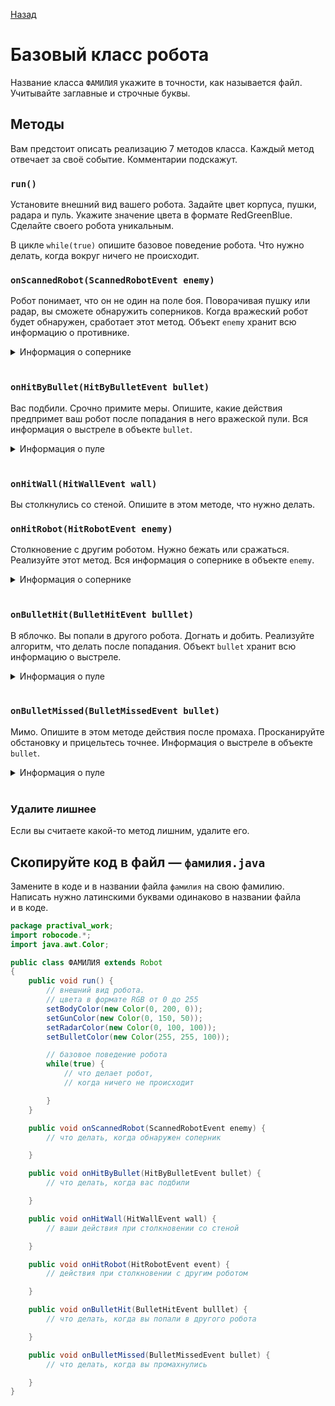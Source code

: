 [Назад](README.md)
# Базовый класс робота

Название класса `ФАМИЛИЯ` укажите в&nbsp;точности, как называется файл. Учитывайте заглавные и&nbsp;строчные буквы.

## Методы
Вам предстоит описать реализацию 7 методов класса. Каждый метод отвечает за&nbsp;своё событие. Комментарии подскажут.

### `run()`
Установите внешний вид вашего робота. Задайте цвет корпуса, пушки, радара и&nbsp;пуль. Укажите значение цвета в&nbsp;формате RedGreenBlue. Сделайте своего робота уникальным.

В&nbsp;цикле `while(true)` опишите базовое поведение робота. Что нужно делать, когда вокруг ничего не&nbsp;происходит.

### `onScannedRobot(ScannedRobotEvent enemy)`
Робот понимает, что он&nbsp;не&nbsp;один на&nbsp;поле&nbsp;боя. Поворачивая пушку или радар, вы&nbsp;сможете обнаружить соперников. Когда вражеский робот будет обнаружен, сработает этот метод. Объект `enemy` хранит всю информацию о&nbsp;противнике.

<details>
<summary>Информация о&nbsp;сопернике</summary>
<p><code>enemy.getDistance()</code>&nbsp;— расстояние от&nbsp;вашего центра до&nbsp;центра робота соперника</p>
<p><code>enemy.getVelocity()</code>&nbsp;— скорость противника</p>
<p><code>enemy.getEnergy()</code>&nbsp;— энергия оппонента</p>
</details><br>

### `onHitByBullet(HitByBulletEvent bullet)`
Вас подбили. Срочно примите меры. Опишите, какие действия предпримет ваш робот после попадания в&nbsp;него вражеской пули. Вся информация о&nbsp;выстреле в&nbsp;объекте `bullet`.

<details>
<summary>Информация о&nbsp;пуле</summary>
<p><code>bullet.getBullet()</code>&nbsp;— вся информация о вашей пуле</p>
<p><code>enemy.getHitBullet()</code>&nbsp;— пуля соперника</p>
<p><code>bullet.getBullet().getPower()</code>&nbsp;— мощность вашей пули</p>
<p><code>bullet.getBullet().getVelocity()</code>&nbsp;— скорость вашей пули</p>
<p><code>bullet.getBullet().getX()</code>&nbsp;— координата вашей пули по оси X</p>
<p><code>bullet.getBullet().getY()</code>&nbsp;— координата вашей пули по оси Y</p>
</details><br>

### `onHitWall(HitWallEvent wall)`
Вы&nbsp;столкнулись со&nbsp;стеной. Опишите в&nbsp;этом методе, что нужно делать.

### `onHitRobot(HitRobotEvent enemy)`
Столкновение с&nbsp;другим роботом. Нужно бежать или сражаться. Реализуйте этот метод. Вся информация о&nbsp;сопернике в&nbsp;объекте `enemy`.

<details>
<summary>Информация о&nbsp;сопернике</summary>
<p><code>enemy.getDistance()</code>&nbsp;— расстояние от&nbsp;вашего центра до&nbsp;центра робота соперника</p>
<p><code>enemy.getVelocity()</code>&nbsp;— скорость противника</p>
<p><code>enemy.getEnergy()</code>&nbsp;— энергия оппонента</p>
</details><br>

### `onBulletHit(BulletHitEvent bulllet)`
В&nbsp;яблочко. Вы&nbsp;попали в&nbsp;другого робота. Догнать и&nbsp;добить. Реализуйте алгоритм, что делать после попадания. Объект `bullet` хранит всю информацию о&nbsp;выстреле.

<details>
<summary>Информация о&nbsp;пуле</summary>
<p><code>bullet.getBullet()</code>&nbsp;— вся информация о вашей пуле</p>
<p><code>bullet.getBullet().getPower()</code>&nbsp;— мощность вашей пули</p>
<p><code>bullet.getBullet().getVelocity()</code>&nbsp;— скорость вашей пули</p>
<p><code>bullet.getBullet().getX()</code>&nbsp;— координата вашей пули по оси X</p>
<p><code>bullet.getBullet().getY()</code>&nbsp;— координата вашей пули по оси Y</p>
</details><br>

### `onBulletMissed(BulletMissedEvent bullet)`
Мимо. Опишите в&nbsp;этом методе действия после промаха. Просканируйте обстановку и&nbsp;прицельтесь точнее. Информация о&nbsp;выстреле в&nbsp;объекте `bullet`.

<details>
<summary>Информация о&nbsp;пуле</summary>
<p><code>bullet.getBullet()</code>&nbsp;— вся информация о вашей пуле</p>
<p><code>bullet.getBullet().getPower()</code>&nbsp;— мощность вашей пули</p>
<p><code>bullet.getBullet().getVelocity()</code>&nbsp;— скорость вашей пули</p>
<p><code>bullet.getBullet().getX()</code>&nbsp;— координата вашей пули по оси X</p>
<p><code>bullet.getBullet().getY()</code>&nbsp;— координата вашей пули по оси Y</p>
</details><br>

### Удалите лишнее
Если вы&nbsp;считаете какой-то метод лишним, удалите&nbsp;его.

## Скопируйте код в файл — `фамилия.java`
Замените в&nbsp;коде и&nbsp;в&nbsp;названии файла `фамилия` на&nbsp;свою фамилию. Написать нужно латинскими буквами одинаково в&nbsp;названии файла и&nbsp;в&nbsp;коде.

```java
package practival_work;
import robocode.*;
import java.awt.Color;

public class ФАМИЛИЯ extends Robot
{
	public void run() {
        // внешний вид робота.
        // цвета в формате RGB от 0 до 255
        setBodyColor(new Color(0, 200, 0));
		setGunColor(new Color(0, 150, 50));
		setRadarColor(new Color(0, 100, 100));
		setBulletColor(new Color(255, 255, 100));

        // базовое поведение робота
		while(true) {
            // что делает робот,
            // когда ничего не происходит

		}
	}

	public void onScannedRobot(ScannedRobotEvent enemy) {
        // что делать, когда обнаружен соперник

	}

	public void onHitByBullet(HitByBulletEvent bullet) {
        // что делать, когда вас подбили

	}

    public void onHitWall(HitWallEvent wall) {
        // ваши действия при столкновении со стеной

	}

    public void onHitRobot(HitRobotEvent event) {
        // действия при столкновении с другим роботом

    }

    public void onBulletHit(BulletHitEvent bulllet) {
        // что делать, когда вы попали в другого робота

    }

    public void onBulletMissed(BulletMissedEvent bullet) {
        // что делать, когда вы промахнулись

    }
}
```
